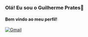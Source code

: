 ### Olá! Eu sou o Guilherme Prates👋
#### Bem vindo ao meu perfil!
[![Gmail](https://img.shields.io/badge/Gmail-D14836?style=for-the-badge&logo=gmail&logoColor=white)](guipratesdsantos@gmail.com)
